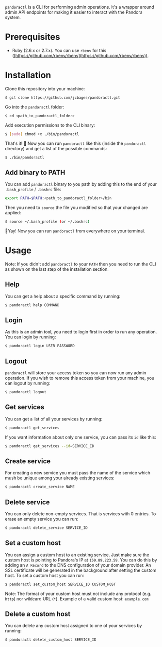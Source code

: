 `pandoractl` is a CLI for performing admin operations. It's a wrapper around admin API endpoints for making it easier to interact with the Pandora system.

# Prerequisites

- Ruby (2.6.x or 2.7.x). You can use `rbenv` for this ([https://github.com/rbenv/rbenv](https://github.com/rbenv/rbenv)).

# Installation

Clone this repository into your machine:

```bash
$ git clone https://github.com/jcbages/pandoractl.git
```

Go into the `pandoractl` folder:

```bash
$ cd <path_to_pandoractl_folder>
```

Add execution permissions to the CLI binary:

```bash
$ [sudo] chmod +x ./bin/pandoractl
```

That's it! 🎉 Now you can run `pandoractl` like this (inside the `pandoractl` directory) and get a list of the possible commands:

```bash
$ ./bin/pandoractl
```

## Add binary to PATH

You can add `pandoractl` binary to you path by adding this to the end of your `.bash_profile` / `.bashrc` file:

```bash
export PATH=$PATH:<path_to_pandoractl_folder>/bin
```

Then you need to `source` the file you modified so that your changed are applied:

```bash
$ source ~/.bash_profile (or ~/.bashrc)
```

🎉Yay! Now you can run `pandoractl` from everywhere on your terminal.

# Usage

Note: If you didn't add `pandoractl` to your `PATH` then you need to run the CLI as shown on the last step of the installation section.

## Help

You can get a help about a specific command by running:

```bash
$ pandoractl help COMMAND
```

## Login

As this is an admin tool, you need to login first in order to run any operation. You can login by running:

```bash
$ pandoractl login USER PASSWORD
```

## Logout

`pandoractl` will store your access token so you can now run any admin operation. If you wish to remove this access token from your machine, you can logout by running:

```bash
$ pandoractl logout
```

## Get services

You can get a list of all your services by running:

```bash
$ pandoractl get_services
```

If you want information about only one service, you can pass its `id` like this:

```bash
$ pandoractl get_services --id=SERVICE_ID
```

## Create service

For creating a new service you must pass the name of the service which mush be unique among your already existing services:

```bash
$ pandoractl create_service NAME
```

## Delete service

You can only delete non-empty services. That is services with 0 entries. To erase an empty service you can run:

```bash
$ pandoractl delete_service SERVICE_ID
```

## Set a custom host

You can assign a custom host to an existing service. Just make sure the custom host is pointing to Pandora's IP at  `159.89.223.59`. You can do this by adding an `A Record` to the DNS configuration of your domain provider. An SSL certificate will be generated in the background after setting the custom host. To set a custom host you can run:

```bash
$ pandoractl set_custom_host SERVICE_ID CUSTOM_HOST
```

Note: The format of your custom host must not include any protocol (e.g. `http`) nor wildcard URL (`*`). Example of a valid custom host: `example.com`

## Delete a custom host

You can delete any custom host assigned to one of your services by running:

```bash
$ pandoractl delete_custom_host SERVICE_ID
```
